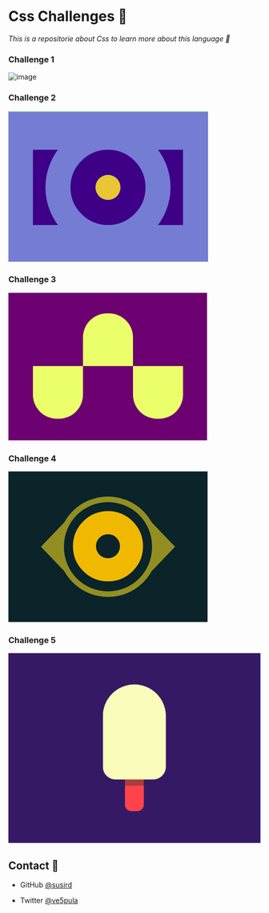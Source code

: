 # Css Challenges :muscle:
*This is a repositorie about Css to learn more about this language :cowboy_hat_face:*

### Challenge 1
![image](https://user-images.githubusercontent.com/42523734/114058174-d8656600-9858-11eb-9c5d-122c588d646b.png)

### Challenge 2
![image](img_challenge2.png)

### Challenge 3
![image](img_challenge3.png)

### Challenge 4
![image](img_challenge4.png)

### Challenge 5
![image](img_challenge5.png)


## Contact :fax:

* GitHub [@susird](https://github.com/SUSIRD)
- Twitter [@ve5pula](https://twitter.com/ve5pula)
